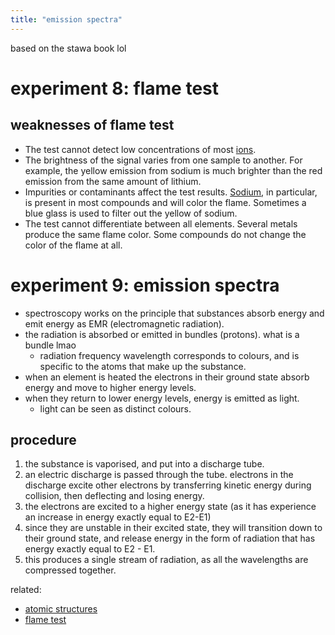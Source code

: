 ```yaml
---
title: "emission spectra"
---
```

based on the stawa book lol
# experiment 8: flame test
## weaknesses of flame test
-   The test cannot detect low concentrations of most [ions](notes/AE/chemistry/DEFINITIONS.md).
-   The brightness of the signal varies from one sample to another. For example, the yellow emission from sodium is much brighter than the red emission from the same amount of lithium.
-   Impurities or contaminants affect the test results. [Sodium](https://www.thoughtco.com/sodium-element-facts-606471), in particular, is present in most compounds and will color the flame. Sometimes a blue glass is used to filter out the yellow of sodium.
-   The test cannot differentiate between all elements. Several metals produce the same flame color. Some compounds do not change the color of the flame at all.
# experiment 9: emission spectra
- spectroscopy works on the principle that substances absorb energy and emit energy as EMR (electromagnetic radiation).
- the radiation is absorbed or emitted in bundles (protons). what is a bundle lmao
	- radiation frequency wavelength corresponds to colours, and is specific to the atoms that make up the substance.
- when an element is heated the electrons in their ground state absorb energy and move to higher energy levels.
- when they return to lower energy levels, energy is emitted as light.
	- light can be seen as distinct colours.
## procedure
1. the substance is vaporised, and put into a discharge tube.
2. an electric discharge is passed through the tube. electrons in the discharge excite other electrons by transferring kinetic energy during collision, then deflecting and losing energy.
3. the electrons are excited to a higher energy state (as it has experience an increase in energy exactly equal to E2-E1)
4. since they are unstable in their excited state, they will transition down to their ground state, and release energy in the form of radiation that has energy exactly equal to E2 - E1.
5. this produces a single stream of radiation, as all the wavelengths are compressed together.

related: 
- [atomic structures](notes/AE/chemistry/ATOMIC-STRUCTURES.md)
- [flame test](notes/AE/chemistry/FLAME-TEST.md)